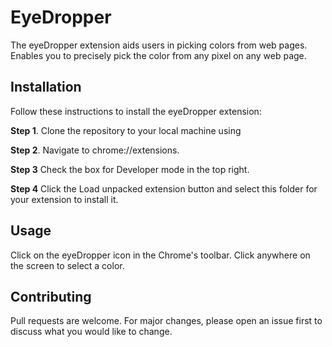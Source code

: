 # EyeDropper
The eyeDropper extension aids users in picking colors from web pages. Enables you to precisely pick the color from any pixel on any web page.

## Installation
Follow these instructions to install the eyeDropper extension:

**Step 1**. Clone the repository to your local machine using

**Step 2**. Navigate to chrome://extensions.

**Step 3** Check the box for Developer mode in the top right.

**Step 4** Click the Load unpacked extension button and select this folder for your extension to install it.

## Usage
Click on the eyeDropper icon in the Chrome's toolbar.
Click anywhere on the screen to select a color.

## Contributing
Pull requests are welcome. For major changes, please open an issue first to discuss what you would like to change.
